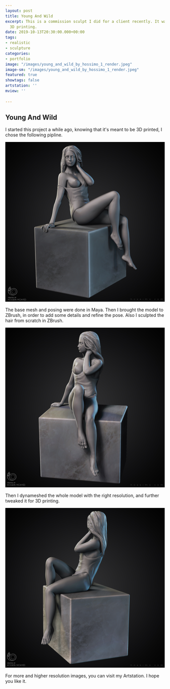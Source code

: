 ```yaml
---
layout: post
title: Young And Wild
excerpt: This is a commission sculpt I did for a client recently. It was done for
  3D printing.
date: 2019-10-13T20:30:00.000+00:00
tags:
- realistic
- sculpture
categories:
- portfolio
image: "/images/young_and_wild_by_hossimo_1_render.jpeg"
image-sm: "/images/young_and_wild_by_hossimo_1_render.jpeg"
featured: true
showtags: false
artstation: ''
mview: ''

---
```

## Young And Wild

I started this project a while ago, knowing that it's meant to be 3D printed, I chose the following pipline.

<img src="/images/young_and_wild_by_hossimo_1.jpeg" alt="young_and_wild_by_hossimo_1" class="responsive">

The base mesh and posing were done in Maya. Then I brought the model to ZBrush, in order to add some details and refine the pose. Also I sculpted the hair from scratch in ZBrush.

<img src="/images/young_and_wild_by_hossimo_2.jpeg" alt="young_and_wild_by_hossimo_2" class="responsive">

Then I dynameshed the whole model with the right resolution, and further tweaked it for 3D printing.

<img src="/images/young_and_wild_by_hossimo_3.jpeg" alt="young_and_wild_by_hossimo_3" class="responsive">

For more and higher resolution images, you can visit my Artstation. I hope you like it.